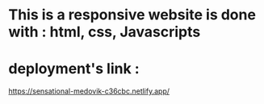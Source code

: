 
# This is a responsive website is done with : html, css, Javascripts

# deployment's link : 

https://sensational-medovik-c36cbc.netlify.app/